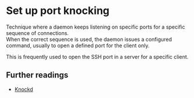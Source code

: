 # Set up port knocking

Technique where a daemon keeps listening on specific ports for a specific sequence of connections.<br/>
When the correct sequence is used, the daemon issues a configured command, usually to open a defined port for the client only.

This is frequently used to open the SSH port in a server for a specific client.

## Further readings

- [Knockd]

<!-- internal references -->
[knockd]: knockd.md
